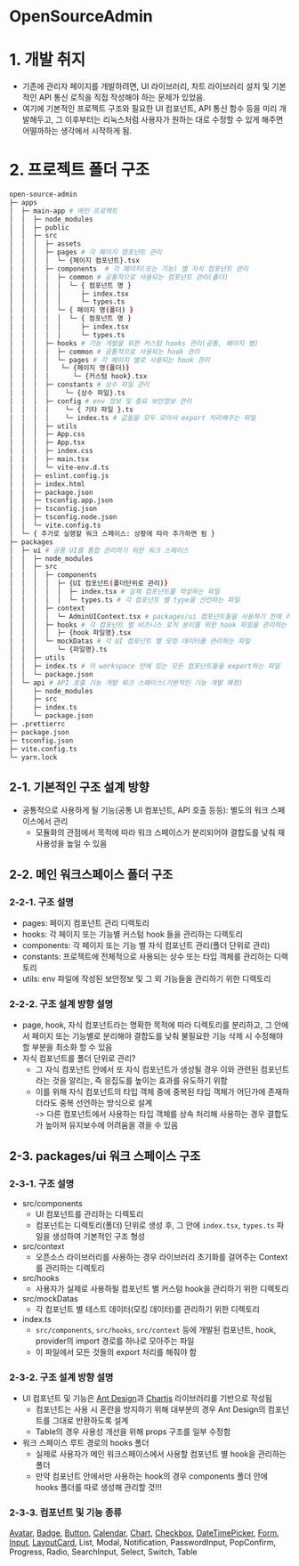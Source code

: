 # OpenSourceAdmin

# 1. 개발 취지

- 기존에 관리자 페이지를 개발하려면, UI 라이브러리, 차트 라이브러리 설치 및 기본적인 API 통신 로직을 직접 작성해야 하는 문제가 있었음.
- 여기에 기본적인 프로젝트 구조와 필요한 UI 컴포넌트, API 통신 함수 등을 미리 개발해두고, 그 이후부터는 리눅스처럼 사용자가 원하는 대로 수정할 수 있게 해주면 어떨까하는 생각에서 시작하게 됨.

# 2. 프로젝트 폴더 구조

```bash
open-source-admin
├─ apps
│  ├─ main-app # 메인 프로젝트
│  │  ├─ node_modules
│  │  ├─ public
│  │  ├─ src
│  │  │  ├─ assets
│  │  │  ├─ pages # 각 페이지 컴포넌트 관리
│  │  │  │  └─ {페이지 컴포넌트}.tsx
│  │  │  ├─ components  # 각 페이지(또는 기능) 별 자식 컴포넌트 관리
│  │  │  │  ├─ common # 공통적으로 사용되는 컴포넌트 관리(폴더)
│  │  │  │  │  └─ { 컴포넌트 명 }
│  │  │  │  │     ├─ index.tsx
│  │  │  │  │     └─ types.ts
│  │  │  │  └─ { 페이지 명(폴더) }
│  │  │  │  │  └─ { 컴포넌트 명 }
│  │  │  │  │     ├─ index.tsx
│  │  │  │  │     └─ types.ts
│  │  │  ├─ hooks # 기능 개발을 위한 커스텀 hooks 관리(공통, 페이지 별)
│  │  │  │  ├─ common # 공통적으로 사용되는 hook 관리
│  │  │  │  └─ pages # 각 페이지 별로 사용되는 hook 관리
│  │  │  │   └─ {페이지 명(폴더)}
│  │  │  │      └─ {커스텀 hook}.tsx
│  │  │  ├─ constants # 상수 파일 관리
│  │  │  │    └─ {상수 파일}.ts
│  │  │  ├─ config # env 정보 및 중요 보안정보 관리
│  │  │  │    └─ { 기타 파일 }.ts
│  │  │  │    └─ index.ts # 값들을 모두 모아서 export 처리해주는 파일
│  │  │  ├─ utils
│  │  │  ├─ App.css
│  │  │  ├─ App.tsx
│  │  │  ├─ index.css
│  │  │  ├─ main.tsx
│  │  │  └─ vite-env.d.ts
│  │  ├─ eslint.config.js
│  │  ├─ index.html
│  │  ├─ package.json
│  │  ├─ tsconfig.app.json
│  │  ├─ tsconfig.json
│  │  ├─ tsconfig.node.json
│  │  └─ vite.config.ts
│  └─ { 추가로 실행할 워크 스페이스: 상황에 따라 추가하면 됨 }
├─ packages
│  ├─ ui # 공통 UI를 통합 관리하기 위한 워크 스페이스
│  │  ├─ node_modules
│  │  ├─ src
│  │  │  ├─ components
│  │  │  │  ├─ {UI 컴포넌트(폴더단위로 관리)}
│  │  │  │  │  ├─ index.tsx # 실제 컴포넌트를 작성하는 파일
│  │  │  │  │  └─ types.ts # 각 컴포넌트 별 type을 선언하는 파일
│  │  │  ├─ context
│  │  │  │  └─ AdminUIContext.tsx # packages/ui 컴포넌트들을 사용하기 전에 라이브러리, 패키지 등의 초기화를 걸어줌
│  │  │  ├─ hooks # 각 컴포넌트 별 비즈니스 로직 분리를 위한 hook 파일을 관리하는 영역(사용자 측에서 사용)
│  │  │  │  ├─ {hook 파일명}.tsx
│  │  │  └─ mockDatas # 각 UI 컴포넌트 별 모킹 데이터를 관리하는 파일
│  │  │     └─ {파일명}.ts
│  │  ├─ utils
│  │  ├─ index.ts # 이 workspace 안에 있는 모든 컴포넌트들을 export하는 파일
│  │  └─ package.json
│  └─ api # API 호출 기능 개발 워크 스페이스(기본적인 기능 개발 예정)
│     ├─ node_modules
│     ├─ src
│     ├─ index.ts
│     └─ package.json
├─ .prettierrc
├─ package.json
├─ tsconfig.json
├─ vite.config.ts
└─ yarn.lock
```

## 2-1. 기본적인 구조 설계 방향

- 공통적으로 사용하게 될 기능(공통 UI 컴포넌트, API 호출 등등): 별도의 워크 스페이스에서 관리
  - 모듈화의 관점에서 목적에 따라 워크 스페이스가 분리되어야 결합도를 낮춰 재사용성을 높일 수 있음

## 2-2. 메인 워크스페이스 폴더 구조

### 2-2-1. 구조 설명

- pages: 페이지 컴포넌트 관리 디렉토리
- hooks: 각 페이지 또는 기능별 커스텀 hook 들을 관리하는 디렉토리
- components: 각 페이지 또는 기능 별 자식 컴포넌트 관리(폴더 단위로 관리)
- constants: 프로젝트에 전체적으로 사용되는 상수 또는 타입 객체를 관리하는 디렉토리
- utils: env 파일에 작성된 보안정보 및 그 외 기능들을 관리하기 위한 디렉토리

### 2-2-2. 구조 설계 뱡향 설명

- page, hook, 자식 컴포넌트라는 명확한 목적에 따라 디렉토리를 분리하고, 그 안에서 페이지 또는 기능별로 분리해야 결합도를 낮춰 불필요한 기능 삭제 시 수정해야 할 부분을 최소화 할 수 있음
- 자식 컴포넌트를 폴더 단위로 관리?
  - 그 자식 컴포넌트 안에서 또 자식 컴포넌트가 생성될 경우 이와 관련된 컴포넌트라는 것을 알리는, 즉 응집도를 높이는 효과를 유도하기 위함
  - 이를 위해 자식 컴포넌트의 타입 객체 중에 중복된 타입 객체가 어딘가에 존재하더라도 중복 선언하는 방식으로 설계  
     -> 다른 컴포넌트에서 사용하는 타입 객체를 상속 처리해 사용하는 경우 결합도가 높아져 유지보수에 어려움을 겪을 수 있음

## 2-3. packages/ui 워크 스페이스 구조

### 2-3-1. 구조 설명

- src/components
  - UI 컴포넌트를 관리하는 디렉토리
  - 컴포넌트는 디렉토리(폴더) 단위로 생성 후, 그 안에 `index.tsx`, `types.ts` 파일을 생성하여 기본적인 구조 형성
- src/context
  - 오픈소스 라이브러리를 사용하는 경우 라이브러리 초기화를 걸어주는 Context를 관리하는 디렉토리
- src/hooks
  - 사용자가 실제로 사용하될 컴포넌트 별 커스텀 hook을 관리하기 위한 디렉토리
- src/mockDatas
  - 각 컴포넌트 별 테스트 데이터(모킹 데이터)를 관리하기 위한 디렉토리
- index.ts
  - `src/components`, `src/hooks`, `src/context` 등에 개발된 컴포넌트, hook, provider의 import 경로를 하나로 모아주는 파일
  - 이 파일에서 모든 것들의 export 처리를 해줘야 함

### 2-3-2. 구조 설계 방향 설명

- UI 컴포넌트 및 기능은 [Ant Design](https://ant.design/components/overview/)과 [Chartjs](https://www.chartjs.org/) 라이브러리를 기반으로 작성됨
  - 컴포넌트는 사용 시 혼란을 방지하기 위해 대부분의 경우 Ant Design의 컴포넌트를 그대로 반환하도록 설계
  - Table의 경우 사용성 개선을 위해 props 구조를 일부 수정함
- 워크 스페이스 루트 경로의 hooks 폴더
  - 실제로 사용자가 메인 워크스페이스에서 사용할 컴포넌트 별 hook을 관리하는 폴더
  - 만약 컴포넌트 안에서만 사용하는 hook의 경우 components 폴더 안에 hooks 폴더를 따로 생성해 관리할 것!!!

### 2-3-3. 컴포넌트 및 기능 종류

[Avatar](./packages/ui/docs/comp_avatar.md), [Badge](./packages/ui/docs/comp_badge.md), [Button](./packages/ui/docs/comp_button.md), [Calendar](./packages/ui/docs/comp_calendar.md), [Chart](./packages/ui/docs/comp_chart.md), [Checkbox](./packages/ui/docs/comp_checkbox.md), [DateTimePicker](./packages/ui/docs/comp_datetimepicker.md), [Form](./packages/ui/docs/comp_form.md), [Input](./packages/ui/docs/comp_input.md), [LayoutCard](./packages/ui/docs/comp_layoutcard.md), List, Modal, Notification, PasswordInput, PopConfirm, Progress, Radio, SearchInput, Select, Switch, Table

